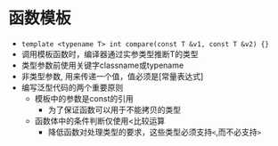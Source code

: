 # 函数模板
- `template <typename T> int compare(const T &v1, const T &v2) {}`
- 调用模板函数时，编译器通过实参类型推断T的类型
- 类型参数前使用关键字classname或typename
- 非类型参数, 用来传递一个值，值必须是[常量表达式]
- 编写泛型代码的两个重要原则
  - 模板中的参数是const的引用
    - 为了保证函数可以用于不能拷贝的类型
  - 函数体中的条件判断仅使用<比较运算
    - 降低函数对处理类型的要求，这些类型必须支持`<`,而不必支持`>`